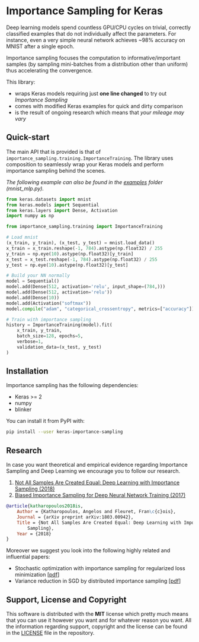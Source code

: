 # Importance Sampling for Keras

Deep learning models spend countless GPU/CPU cycles on trivial, correctly
classified examples that do not individually affect the parameters. For
instance, even a very simple neural network achieves ~98% accuracy on MNIST
after a single epoch.

Importance sampling focuses the computation to informative/important samples
(by sampling mini-batches from a distribution other than uniform) thus
accelerating the convergence.

This library:

* wraps Keras models requiring just **one line changed** to try out *Importance Sampling*
* comes with modified Keras examples for quick and dirty comparison
* is the result of ongoing research which means that *your mileage may vary*

## Quick-start

The main API that is provided is that of
`importance_sampling.training.ImportanceTraining`. The library uses composition
to seamlessly wrap your Keras models and perform importance sampling behind the
scenes.

*The following example can also be found in the [examples][github_examples]
folder (mnist_mlp.py).*

```python
from keras.datasets import mnist
from keras.models import Sequential
from keras.layers import Dense, Activation
import numpy as np

from importance_sampling.training import ImportanceTraining

# Load mnist
(x_train, y_train), (x_test, y_test) = mnist.load_data()
x_train = x_train.reshape(-1, 784).astype(np.float32) / 255
y_train = np.eye(10).astype(np.float32)[y_train]
x_test = x_test.reshape(-1, 784).astype(np.float32) / 255
y_test = np.eye(10).astype(np.float32)[y_test]

# Build your NN normally
model = Sequential()
model.add(Dense(512, activation='relu', input_shape=(784,)))
model.add(Dense(512, activation='relu'))
model.add(Dense(10))
model.add(Activation("softmax"))
model.compile("adam", "categorical_crossentropy", metrics=["accuracy"])

# Train with importance sampling
history = ImportanceTraining(model).fit(
    x_train, y_train,
    batch_size=128, epochs=5,
    verbose=1,
    validation_data=(x_test, y_test)
)
```

## Installation

Importance sampling has the following dependencies:

* Keras >= 2
* numpy
* blinker

You can install it from PyPI with:

```bash
pip install --user keras-importance-sampling
```

## Research

In case you want theoretical and empirical evidence regarding Importance
Sampling and Deep Learning we encourage you to follow our research.

1. [Not All Samples Are Created Equal: Deep Learning with Importance Sampling (2018)][nasace]
2. [Biased Importance Sampling for Deep Neural Network Training (2017)][biased_is]

```bibtex
@article{katharopoulos2018is,
    Author = {Katharopoulos, Angelos and Fleuret, Fran\c{c}ois},
    Journal = {arXiv preprint arXiv:1803.00942},
    Title = {Not All Samples Are Created Equal: Deep Learning with Importance
        Sampling},
    Year = {2018}
}
```

Moreover we suggest you look into the following highly related and influential papers:

* Stochastic optimization with importance sampling for regularized loss
  minimization [[pdf][zhao_zhang]]
* Variance reduction in SGD by distributed importance sampling [[pdf][distributed_is]]

## Support, License and Copyright

This software is distributed with the **MIT** license which pretty much means
that you can use it however you want and for whatever reason you want. All the
information regarding support, copyright and the license can be found in the
[LICENSE][lic] file in the repository.

[github_examples]: https://github.com/idiap/importance-sampling/tree/master/examples
[nasace]: https://arxiv.org/abs/1803.00942
[biased_is]: https://arxiv.org/abs/1706.00043
[zhao_zhang]: http://www.jmlr.org/proceedings/papers/v37/zhaoa15.pdf
[distributed_is]: https://arxiv.org/pdf/1511.06481
[lic]: https://github.com/idiap/importance-sampling/blob/master/LICENSE
